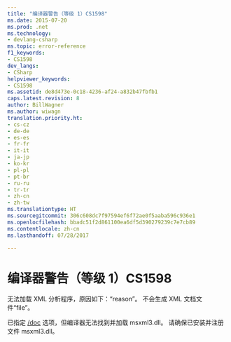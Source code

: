 ```yaml
---
title: "编译器警告（等级 1）CS1598"
ms.date: 2015-07-20
ms.prod: .net
ms.technology:
- devlang-csharp
ms.topic: error-reference
f1_keywords:
- CS1598
dev_langs:
- CSharp
helpviewer_keywords:
- CS1598
ms.assetid: de8d473e-0c18-4236-af24-a832b47fbfb1
caps.latest.revision: 8
author: BillWagner
ms.author: wiwagn
translation.priority.ht:
- cs-cz
- de-de
- es-es
- fr-fr
- it-it
- ja-jp
- ko-kr
- pl-pl
- pt-br
- ru-ru
- tr-tr
- zh-cn
- zh-tw
ms.translationtype: HT
ms.sourcegitcommit: 306c608dc7f97594ef6f72ae0f5aaba596c936e1
ms.openlocfilehash: bbadc51f2d861100ea6df5d390279239c7e7cb89
ms.contentlocale: zh-cn
ms.lasthandoff: 07/28/2017

---
```

# <a name="compiler-warning-level-1-cs1598"></a>编译器警告（等级 1）CS1598
无法加载 XML 分析程序，原因如下：“reason”。 不会生成 XML 文档文件“file”。  
  
 已指定 [/doc](../../../csharp/language-reference/compiler-options/doc-compiler-option.md) 选项，但编译器无法找到并加载 msxml3.dll。 请确保已安装并注册文件 msxml3.dll。

